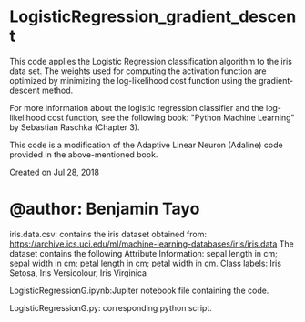 # LogisticRegression_gradient_descent

This code applies the Logistic Regression classification algorithm to the iris data set.
The weights used for computing the activation function are optimized by minimizing the log-likelihood cost function
using the gradient-descent method. 

For more information about the logistic regression classifier and the log-likelihood cost function, see the following
book: "Python Machine Learning" by Sebastian Raschka (Chapter 3).
  
This code is a modification of the Adaptive Linear Neuron (Adaline) code provided in the above-mentioned book.


Created on Jul 28, 2018
 
# @author: Benjamin Tayo

iris.data.csv: contains the iris dataset obtained from: https://archive.ics.uci.edu/ml/machine-learning-databases/iris/iris.data The dataset contains the following Attribute Information: sepal length in cm; sepal width in cm; petal length in cm; petal width in cm.
Class labels: Iris Setosa, Iris Versicolour, Iris Virginica

LogisticRegressionG.ipynb:Jupiter notebook file containing the code.

LogisticRegressionG.py: corresponding python script.
